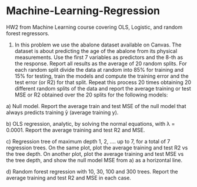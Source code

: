 # Machine-Learning-Regression
HW2 from Machine Learning course covering OLS, Logistic, and random forest regressors.

1. In this problem we use the abalone dataset available on Canvas. The dataset is about predicting the age of the abalone from its physical measurements. Use the first 7 variables as predictors and the 8-th as the response. Report all results as the average of 20 random splits. For each random split divide the data at random into 85% for training and 15% for testing, train the models and compute the training error and the test error (or R2) for that split. Repeat this process 20 times obtaining 20 different random splits of the data and report the average training or test MSE or R2 obtained over the 20 splits for the following models:

a) Null model. Report the average train and test MSE of the null model that always predicts training  ̄y (average training y).

b) OLS regression, analytic, by solving the normal equations, with λ = 0.0001. Report the average training and test R2 and MSE.

c) Regression tree of maximum depth 1, 2, .... up to 7, for a total of 7 regression trees. On the same plot, plot the average training and test R2 vs the tree depth. On another plot, plot the average training and test MSE vs the tree depth, and show the null model MSE from a) as a horizontal line.

d) Random forest regression with 10, 30, 100 and 300 trees. Report the average training and test R2 and MSE in each case.
